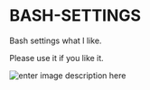 BASH-SETTINGS
=============
Bash settings what I like. 

Please use it if you like it.

![enter image description here][1]


  [1]: https://lh4.googleusercontent.com/EqfjoVb2f3H7Ik1Umv0Ef0Hs5xAotZKCoe7he795Khc=s0 "mybashrc.png"
